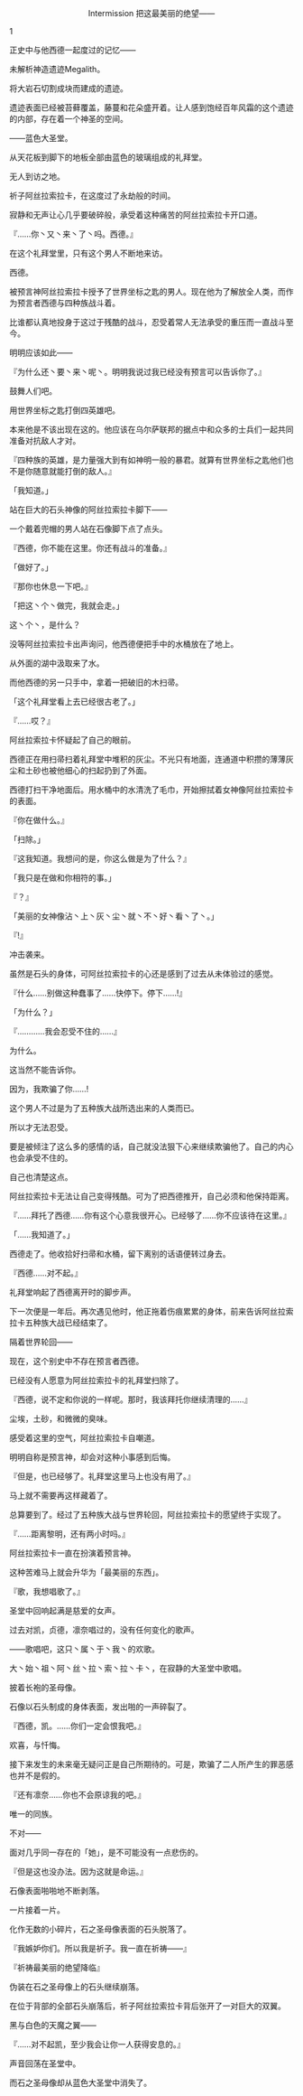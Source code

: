 <p align="center">Intermission 把这最美丽的绝望——</p>

1

正史中与他西德一起度过的记忆——

未解析神造遗迹Megalith。

将大岩石切割成块而建成的遗迹。

遗迹表面已经被苔藓覆盖，藤蔓和花朵盛开着。让人感到饱经百年风霜的这个遗迹的内部，存在着一个神圣的空间。

——蓝色大圣堂。

从天花板到脚下的地板全部由蓝色的玻璃组成的礼拜堂。

无人到访之地。

祈子阿丝拉索拉卡，在这度过了永劫般的时间。

寂静和无声让心几乎要破碎般，承受着这种痛苦的阿丝拉索拉卡开口道。

『……你丶又丶来丶了丶吗。西德。』

在这个礼拜堂里，只有这个男人不断地来访。

西德。

被预言神阿丝拉索拉卡授予了世界坐标之匙的男人。现在他为了解放全人类，而作为预言者西德与四种族战斗着。

比谁都认真地投身于这过于残酷的战斗，忍受着常人无法承受的重压而一直战斗至今。

明明应该如此——

『为什么还丶要丶来丶呢丶。明明我说过我已经没有预言可以告诉你了。』

鼓舞人们吧。

用世界坐标之匙打倒四英雄吧。

本来他是不该出现在这的。他应该在乌尔萨联邦的据点中和众多的士兵们一起共同准备对抗敌人才对。

『四种族的英雄，是力量强大到有如神明一般的暴君。就算有世界坐标之匙他们也不是你随意就能打倒的敌人。』

「我知道。」

站在巨大的石头神像的阿丝拉索拉卡脚下——

一个戴着兜帽的男人站在石像脚下点了点头。

『西德，你不能在这里。你还有战斗的准备。』

「做好了。」

『那你也休息一下吧。』

「把这丶个丶做完，我就会走。」

这丶个丶，是什么？

没等阿丝拉索拉卡出声询问，他西德便把手中的水桶放在了地上。

从外面的湖中汲取来了水。

而他西德的另一只手中，拿着一把破旧的木扫帚。

「这个礼拜堂看上去已经很古老了。」

『……哎？』

阿丝拉索拉卡怀疑起了自己的眼前。

西德正在用扫帚扫着礼拜堂中堆积的灰尘。不光只有地面，连通道中积攒的薄薄灰尘和土砂也被他细心的扫起扔到了外面。

西德打扫干净地面后。用水桶中的水清洗了毛巾，开始擦拭着女神像阿丝拉索拉卡的表面。

『你在做什么。』

「扫除。」

『这我知道。我想问的是，你这么做是为了什么？』

「我只是在做和你相符的事。」

『？』

「美丽的女神像沾丶上丶灰丶尘丶就丶不丶好丶看丶了丶。」

『!』

冲击袭来。

虽然是石头的身体，可阿丝拉索拉卡的心还是感到了过去从未体验过的感觉。

『什么……别做这种蠢事了……快停下。停下……!』

「为什么？」

『…………我会忍受不住的……』

为什么。

这当然不能告诉你。

因为，我欺骗了你……!

这个男人不过是为了五种族大战所选出来的人类而已。

所以才无法忍受。

要是被倾注了这么多的感情的话，自己就没法狠下心来继续欺骗他了。自己的内心也会承受不住的。

自己也清楚这点。

阿丝拉索拉卡无法让自己变得残酷。可为了把西德推开，自己必须和他保持距离。

『……拜托了西德……你有这个心意我很开心。已经够了……你不应该待在这里。』

「……我知道了。」

西德走了。他收拾好扫帚和水桶，留下离别的话语便转过身去。

『西德……对不起。』

礼拜堂响起了西德离开时的脚步声。

下一次便是一年后。再次遇见他时，他正拖着伤痕累累的身体，前来告诉阿丝拉索拉卡五种族大战已经结束了。

隔着世界轮回——

现在，这个别史中不存在预言者西德。

已经没有人愿意为阿丝拉索拉卡的礼拜堂扫除了。

『西德，说不定和你说的一样呢。那时，我该拜托你继续清理的……』

尘埃，土砂，和微微的臭味。

感受着这里的空气，阿丝拉索拉卡自嘲道。

明明自称是预言神，却会对这种小事感到后悔。

『但是，也已经够了。礼拜堂这里马上也没有用了。』

马上就不需要再这样藏着了。

总算要到了。经过了五种族大战与世界轮回，阿丝拉索拉卡的愿望终于实现了。

『……距离黎明，还有两小时吗。』

阿丝拉索拉卡一直在扮演着预言神。

这种苦难马上就会升华为「最美丽的东西」。

『歌，我想唱歌了。』

圣堂中回响起满是慈爱的女声。

过去对凯，贞德，凛奈唱过的，没有任何变化的歌声。

——歌唱吧，这只丶属丶于丶我丶的欢歌。

大丶始丶祖丶阿丶丝丶拉丶索丶拉丶卡丶，在寂静的大圣堂中歌唱。

披着长袍的圣母像。

石像以石头制成的身体表面，发出啪的一声碎裂了。

『西德，凯。……你们一定会恨我吧。』

欢喜，与忏悔。

接下来发生的未来毫无疑问正是自己所期待的。可是，欺骗了二人所产生的罪恶感也并不是假的。

『还有凛奈……你也不会原谅我的吧。』

唯一的同族。

不对——

面对几乎同一存在的「她」，是不可能没有一点悲伤的。

『但是这也没办法。因为这就是命运。』

石像表面啪啪地不断剥落。

一片接着一片。

化作无数的小碎片，石之圣母像表面的石头脱落了。

『我嫉妒你们。所以我是祈子。我一直在祈祷——』

『祈祷最美丽的绝望降临』

伪装在石之圣母像上的石头继续崩落。

在位于背部的全部石头崩落后，祈子阿丝拉索拉卡背后张开了一对巨大的双翼。

黑与白色的天魔之翼——

『……对不起凯，至少我会让你一人获得安息的。』

声音回荡在圣堂中。

而石之圣母像却从蓝色大圣堂中消失了。

